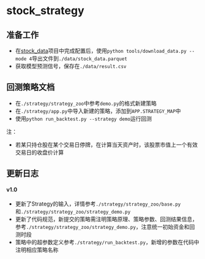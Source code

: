 # stock_strategy

## 准备工作
- 在[stock_data](https://github.com/leempire/stock_data)项目中完成配置后，使用`python tools/download_data.py --mode 4`导出文件到`./data/stock_data.parquet`
- 获取模型预测信号，保存在`./data/result.csv`

## 回测策略文档
- 在`./strategy/strategy_zoo`中参考`demo.py`的格式新建策略
- 在`./strategy/app.py`中导入新建的策略，添加到`APP.STRATEGY_MAP`中
- 使用`python run_backtest.py --strategy demo`运行回测

注：
- 若某只持仓股在某个交易日停牌，在计算当天资产时，该股票市值上一个有效交易日的收盘价计算

## 更新日志
#### v1.0
- 更新了Strategy的输入，详情参考`./strategy/strategy_zoo/base.py`和`./strategy/strategy_zoo/strategy_demo.py`
- 更新了代码规范，新提交的策略需注明策略原理、策略参数、回测结果信息，参考`./strategy/strategy_zoo/strategy_demo.py`，注意统一初始资金和回测时段
- 策略中的超参数定义参考`./strategy/run_backtest.py`，新增的参数在代码中注明相应策略名称

